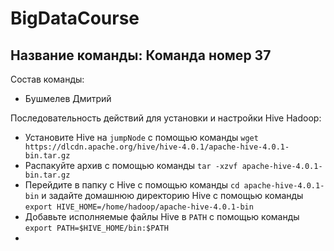 # BigDataCourse

## Название команды: Команда номер 37

Состав команды:
* Бушмелев Дмитрий

Последовательность действий для установки и настройки Hive Hadoop:
* Установите Hive на `jumpNode` с помощью команды `wget https://dlcdn.apache.org/hive/hive-4.0.1/apache-hive-4.0.1-bin.tar.gz`
* Распакуйте архив с помощью команды `tar -xzvf apache-hive-4.0.1-bin.tar.gz`
* Перейдите в папку с Hive с помощью команды `cd apache-hive-4.0.1-bin` и задайте домашнюю директорию Hive с помощью команды `export HIVE_HOME=/home/hadoop/apache-hive-4.0.1-bin`
* Добавьте исполняемые файлы Hive в `PATH` с помощью команды `export PATH=$HIVE_HOME/bin:$PATH`
* 
